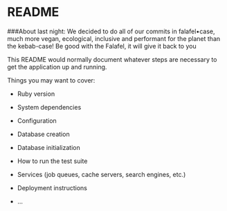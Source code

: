 # README

###About last night:
We decided to do all of our commits in falafel•case, much more vegan, ecological, inclusive and performant for the planet than the kebab-case!
Be good with the Falafel, it will give it back to you

This README would normally document whatever steps are necessary to get the
application up and running.

Things you may want to cover:

* Ruby version

* System dependencies

* Configuration

* Database creation

* Database initialization

* How to run the test suite

* Services (job queues, cache servers, search engines, etc.)

* Deployment instructions

* ...
